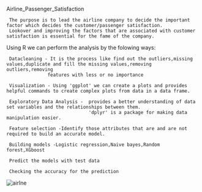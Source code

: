  Airline_Passenger_Satisfaction
 
     The purpose is to lead the airline company to decide the important factor which decides the customer/passenger satisfaction.
     Lookover and improving the factors that are associated with customer satisfaction is essential for the fame of the company.
     
Using R we can perform the analysis by the folowing ways:
     
     Datacleaning - It is the process like find out the outliers,missing values,duplicate and fill the missing values,removing outliers,removing
                   features with less or no importance       
     
     Visualization - Using 'ggplot' we can create a plots and provides helpful commands to create complex plots from data in a data frame. 
     
     Exploratory Data Analysis -  provides a better understanding of data set variables and the relationships between them.
                                  'dplyr' is a package for making data manipulation easier.
     
     Feature selection -Identify those attributes that are and are not required to build an accurate model.                             
     
     Building models -Logistic regression,Naive bayes,Random forest,XGboost  
     
     Predict the models with test data
     
     Checking the accuracy for the prediction

![airlne](https://user-images.githubusercontent.com/122966157/213377209-d0b08b70-16d5-4aca-82a3-1b6c2b8fd866.png)
